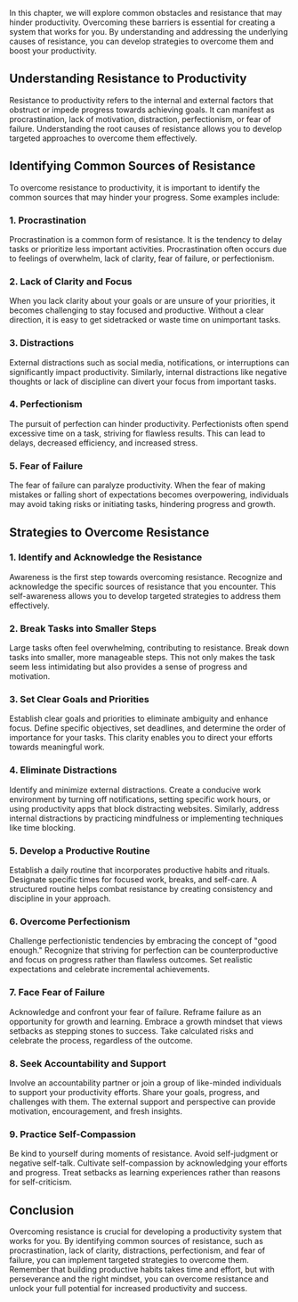 
In this chapter, we will explore common obstacles and resistance that may hinder productivity. Overcoming these barriers is essential for creating a system that works for you. By understanding and addressing the underlying causes of resistance, you can develop strategies to overcome them and boost your productivity.

**Understanding Resistance to Productivity**
--------------------------------------------

Resistance to productivity refers to the internal and external factors that obstruct or impede progress towards achieving goals. It can manifest as procrastination, lack of motivation, distraction, perfectionism, or fear of failure. Understanding the root causes of resistance allows you to develop targeted approaches to overcome them effectively.

**Identifying Common Sources of Resistance**
--------------------------------------------

To overcome resistance to productivity, it is important to identify the common sources that may hinder your progress. Some examples include:

### 1. **Procrastination**

Procrastination is a common form of resistance. It is the tendency to delay tasks or prioritize less important activities. Procrastination often occurs due to feelings of overwhelm, lack of clarity, fear of failure, or perfectionism.

### 2. **Lack of Clarity and Focus**

When you lack clarity about your goals or are unsure of your priorities, it becomes challenging to stay focused and productive. Without a clear direction, it is easy to get sidetracked or waste time on unimportant tasks.

### 3. **Distractions**

External distractions such as social media, notifications, or interruptions can significantly impact productivity. Similarly, internal distractions like negative thoughts or lack of discipline can divert your focus from important tasks.

### 4. **Perfectionism**

The pursuit of perfection can hinder productivity. Perfectionists often spend excessive time on a task, striving for flawless results. This can lead to delays, decreased efficiency, and increased stress.

### 5. **Fear of Failure**

The fear of failure can paralyze productivity. When the fear of making mistakes or falling short of expectations becomes overpowering, individuals may avoid taking risks or initiating tasks, hindering progress and growth.

**Strategies to Overcome Resistance**
-------------------------------------

### 1. **Identify and Acknowledge the Resistance**

Awareness is the first step towards overcoming resistance. Recognize and acknowledge the specific sources of resistance that you encounter. This self-awareness allows you to develop targeted strategies to address them effectively.

### 2. **Break Tasks into Smaller Steps**

Large tasks often feel overwhelming, contributing to resistance. Break down tasks into smaller, more manageable steps. This not only makes the task seem less intimidating but also provides a sense of progress and motivation.

### 3. **Set Clear Goals and Priorities**

Establish clear goals and priorities to eliminate ambiguity and enhance focus. Define specific objectives, set deadlines, and determine the order of importance for your tasks. This clarity enables you to direct your efforts towards meaningful work.

### 4. **Eliminate Distractions**

Identify and minimize external distractions. Create a conducive work environment by turning off notifications, setting specific work hours, or using productivity apps that block distracting websites. Similarly, address internal distractions by practicing mindfulness or implementing techniques like time blocking.

### 5. **Develop a Productive Routine**

Establish a daily routine that incorporates productive habits and rituals. Designate specific times for focused work, breaks, and self-care. A structured routine helps combat resistance by creating consistency and discipline in your approach.

### 6. **Overcome Perfectionism**

Challenge perfectionistic tendencies by embracing the concept of "good enough." Recognize that striving for perfection can be counterproductive and focus on progress rather than flawless outcomes. Set realistic expectations and celebrate incremental achievements.

### 7. **Face Fear of Failure**

Acknowledge and confront your fear of failure. Reframe failure as an opportunity for growth and learning. Embrace a growth mindset that views setbacks as stepping stones to success. Take calculated risks and celebrate the process, regardless of the outcome.

### 8. **Seek Accountability and Support**

Involve an accountability partner or join a group of like-minded individuals to support your productivity efforts. Share your goals, progress, and challenges with them. The external support and perspective can provide motivation, encouragement, and fresh insights.

### 9. **Practice Self-Compassion**

Be kind to yourself during moments of resistance. Avoid self-judgment or negative self-talk. Cultivate self-compassion by acknowledging your efforts and progress. Treat setbacks as learning experiences rather than reasons for self-criticism.

**Conclusion**
--------------

Overcoming resistance is crucial for developing a productivity system that works for you. By identifying common sources of resistance, such as procrastination, lack of clarity, distractions, perfectionism, and fear of failure, you can implement targeted strategies to overcome them. Remember that building productive habits takes time and effort, but with perseverance and the right mindset, you can overcome resistance and unlock your full potential for increased productivity and success.
